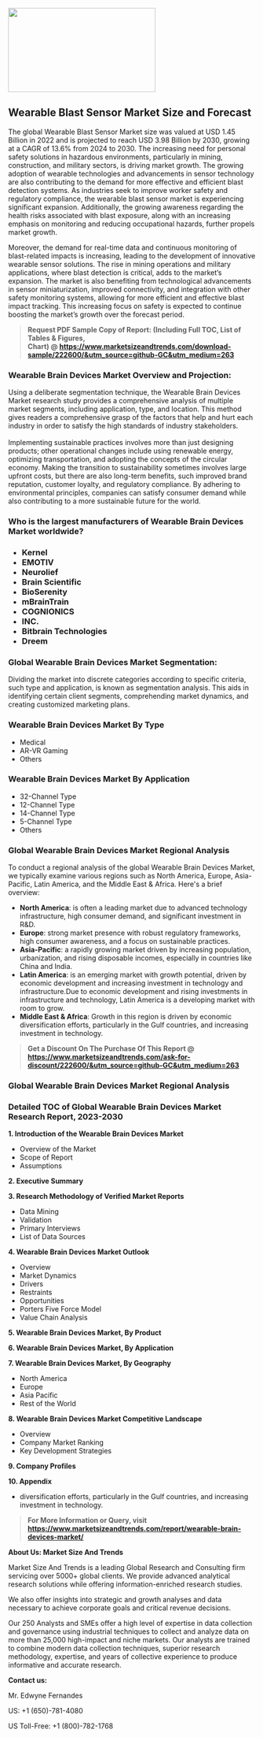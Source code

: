 <p><img class="alignnone size-medium wp-image-20088" src="https://ffe5etoiles.com/wp-content/uploads/2024/12/MST1-300x171.png" alt="" width="300" height="171" /></p><h2>Wearable Blast Sensor Market Size and Forecast</h2><p>The global Wearable Blast Sensor Market size was valued at USD 1.45 Billion in 2022 and is projected to reach USD 3.98 Billion by 2030, growing at a CAGR of 13.6% from 2024 to 2030. The increasing need for personal safety solutions in hazardous environments, particularly in mining, construction, and military sectors, is driving market growth. The growing adoption of wearable technologies and advancements in sensor technology are also contributing to the demand for more effective and efficient blast detection systems. As industries seek to improve worker safety and regulatory compliance, the wearable blast sensor market is experiencing significant expansion. Additionally, the growing awareness regarding the health risks associated with blast exposure, along with an increasing emphasis on monitoring and reducing occupational hazards, further propels market growth.</p><p>Moreover, the demand for real-time data and continuous monitoring of blast-related impacts is increasing, leading to the development of innovative wearable sensor solutions. The rise in mining operations and military applications, where blast detection is critical, adds to the market’s expansion. The market is also benefiting from technological advancements in sensor miniaturization, improved connectivity, and integration with other safety monitoring systems, allowing for more efficient and effective blast impact tracking. This increasing focus on safety is expected to continue boosting the market’s growth over the forecast period.</p></p><blockquote id="" class=""><strong>Request PDF Sample Copy of Report: (Including Full TOC, List of Tables &amp; Figures, Chart)&nbsp;@&nbsp;<strong><a href="https://www.marketsizeandtrends.com/download-sample/222600/&utm_source=github-GC&utm_medium=263" target="_blank">https://www.marketsizeandtrends.com/download-sample/222600/&utm_source=github-GC&utm_medium=263</a></strong></strong></blockquote><h3 id="" class="">Wearable Brain Devices Market&nbsp;Overview and Projection:</h3><p id="" class="">Using a deliberate segmentation technique, the Wearable Brain Devices Market research study provides a comprehensive analysis of multiple market segments, including application, type, and location. This method gives readers a comprehensive grasp of the factors that help and hurt each industry in order to satisfy the high standards of industry stakeholders. <br /> <br />Implementing sustainable practices involves more than just designing products; other operational changes include using renewable energy, optimizing transportation, and adopting the concepts of the circular economy. Making the transition to sustainability sometimes involves large upfront costs, but there are also long-term benefits, such improved brand reputation, customer loyalty, and regulatory compliance. By adhering to environmental principles, companies can satisfy consumer demand while also contributing to a more sustainable future for the world.</p><h3 id="" class="">Who is the largest manufacturers of&nbsp;Wearable Brain Devices Market worldwide?</h3><h3 class=""><p><ul><li>Kernel </li><li> EMOTIV </li><li> Neurolief </li><li> Brain Scientific </li><li> BioSerenity </li><li> mBrainTrain </li><li> COGNIONICS </li><li> INC. </li><li> Bitbrain Technologies </li><li> Dreem</li></ul></p></h3><h3 id="" class="">Global&nbsp;Wearable Brain Devices Market Segmentation:</h3><p id="" class="">Dividing the market into discrete categories according to specific criteria, such type and application, is known as segmentation analysis. This aids in identifying certain client segments, comprehending market dynamics, and creating customized marketing plans.</p><h3 id="" class="">Wearable Brain Devices Market&nbsp;By Type</h3><p><p><ul><li>Medical</li><li> AR-VR Gaming</li><li> Others</p></li></ul></p></p><h3 id="" class="">Wearable Brain Devices Market&nbsp;By Application</h3><p class=""><p><ul><li>32-Channel Type</li><li> 12-Channel Type</li><li> 14-Channel Type</li><li> 5-Channel Type</li><li> Others</li></ul></p></p><h3 id="" class="">Global Wearable Brain Devices Market Regional Analysis</h3><p id="" class="">To conduct a regional analysis of the global Wearable Brain Devices Market, we typically examine various regions such as North America, Europe, Asia-Pacific, Latin America, and the Middle East &amp; Africa. Here's a brief overview:</p><ul><li><strong>North America</strong>: is often a leading market due to advanced technology infrastructure, high consumer demand, and significant investment in R&amp;D.</li><li><strong>Europe</strong>: strong market presence with robust regulatory frameworks, high consumer awareness, and a focus on sustainable practices.</li><li><strong>Asia-Pacific</strong>: a rapidly growing market driven by increasing population, urbanization, and rising disposable incomes, especially in countries like China and India.</li><li><strong>Latin America</strong>: is an emerging market with growth potential, driven by economic development and increasing investment in technology and infrastructure.Due to economic development and rising investments in infrastructure and technology, Latin America is a developing market with room to grow.</li><li><strong>Middle East &amp; Africa</strong>: Growth in this region is driven by economic diversification efforts, particularly in the Gulf countries, and increasing investment in technology.</li></ul><blockquote id="" class=""><strong>Get a Discount On The Purchase Of This Report @ <strong><a href="https://www.marketsizeandtrends.com/ask-for-discount/222600/&utm_source=github-GC&utm_medium=263" target="_blank">https://www.marketsizeandtrends.com/ask-for-discount/222600/&utm_source=github-GC&utm_medium=263</a></strong></strong></blockquote><h3 id="" class="">Global Wearable Brain Devices Market Regional Analysis</h3><h3 id="" class="">Detailed TOC of Global Wearable Brain Devices Market Research Report, 2023-2030</h3><p id="" class=""><strong>1. Introduction of the Wearable Brain Devices Market</strong></p><ul><li>Overview of the Market</li><li>Scope of Report</li><li>Assumptions</li></ul><p id="" class=""><strong>2. Executive Summary</strong></p><p id="" class=""><strong>3. Research Methodology of Verified Market Reports</strong></p><ul><li>Data Mining</li><li>Validation</li><li>Primary Interviews</li><li>List of Data Sources</li></ul><p id="" class=""><strong>4. Wearable Brain Devices Market Outlook</strong></p><ul><li>Overview</li><li>Market Dynamics</li><li>Drivers</li><li>Restraints</li><li>Opportunities</li><li>Porters Five Force Model</li><li>Value Chain Analysis</li></ul><p id="" class=""><strong>5. Wearable Brain Devices Market, By Product</strong></p><p id="" class=""><strong>6. Wearable Brain Devices Market, By Application</strong></p><p id="" class=""><strong>7. Wearable Brain Devices Market, By Geography</strong></p><ul><li>North America</li><li>Europe</li><li>Asia Pacific</li><li>Rest of the World</li></ul><p id="" class=""><strong>8. Wearable Brain Devices Market Competitive Landscape</strong></p><ul><li>Overview</li><li>Company Market Ranking</li><li>Key Development Strategies</li></ul><p id="" class=""><strong>9. Company Profiles</strong></p><p id="" class=""><strong>10. Appendix</strong></p><ul><li>diversification efforts, particularly in the Gulf countries, and increasing investment in technology.</li></ul><blockquote id="" class=""><strong>For More Information or Query, visit <strong><strong><a href="https://www.marketsizeandtrends.com/report/wearable-brain-devices-market/" target="_blank">https://www.marketsizeandtrends.com/report/wearable-brain-devices-market/</a></strong></strong></strong></blockquote><p id="" class=""><strong>About Us: Market Size And Trends</strong></p><p id="" class="">Market Size And Trends is a leading Global Research and Consulting firm servicing over 5000+ global clients. We provide advanced analytical research solutions while offering information-enriched research studies.</p><p id="" class="">We also offer insights into strategic and growth analyses and data necessary to achieve corporate goals and critical revenue decisions.</p><p id="" class="">Our 250 Analysts and SMEs offer a high level of expertise in data collection and governance using industrial techniques to collect and analyze data on more than 25,000 high-impact and niche markets. Our analysts are trained to combine modern data collection techniques, superior research methodology, expertise, and years of collective experience to produce informative and accurate research.</p><p id="" class=""><strong>Contact us:</strong></p><p id="" class="">Mr. Edwyne Fernandes</p><p id="" class="">US: +1 (650)-781-4080</p><p id="" class="">US Toll-Free: +1 (800)-782-1768</p>
